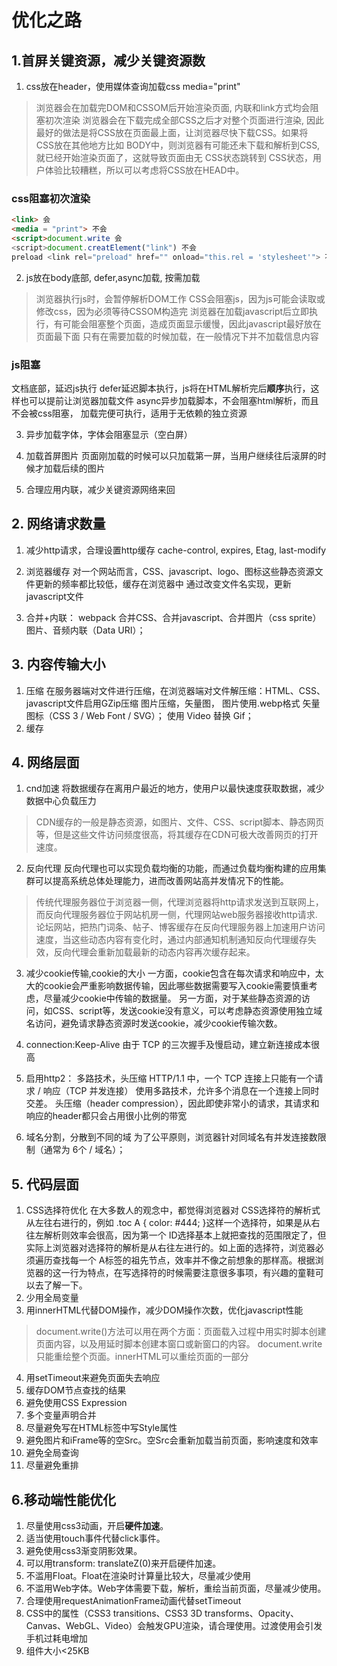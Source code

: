 # 优化之路

## 1.首屏关键资源，减少关键资源数
1. css放在header，使用媒体查询加载css media="print"
>浏览器会在加载完DOM和CSSOM后开始渲染页面, 内联和link方式均会阻塞初次渲染
>浏览器会在下载完成全部CSS之后才对整个页面进行渲染, 因此最好的做法是将CSS放在页面最上面，让浏览器尽快下载CSS。如果将 CSS放在其他地方比如 BODY中，则浏览器有可能还未下载和解析到CSS,就已经开始渲染页面了，这就导致页面由无 CSS状态跳转到 CSS状态，用户体验比较糟糕，所以可以考虑将CSS放在HEAD中。

### css阻塞初次渲染
```html
<link> 会
<media = "print"> 不会
<script>document.write 会
<script>document.creatElement("link") 不会
preload <link rel="preload" href="" onload="this.rel = 'stylesheet'"> 不会
```
2. js放在body底部, defer,async加载, 按需加载
>浏览器执行js时，会暂停解析DOM工作
>CSS会阻塞js，因为js可能会读取或修改css，因为必须等待CSSOM构造完
浏览器在加载javascript后立即执行，有可能会阻塞整个页面，造成页面显示缓慢，因此javascript最好放在页面最下面
只有在需要加载的时候加载，在一般情况下并不加载信息内容

### js阻塞
文档底部，延迟js执行
defer延迟脚本执行，js将在HTML解析完后**顺序**执行，这样也可以提前让浏览器加载文件
async异步加载脚本，不会阻塞html解析，而且不会被css阻塞， 加载完便可执行，适用于无依赖的独立资源

3. 异步加载字体，字体会阻塞显示（空白屏）

4. 加载首屏图片
页面刚加载的时候可以只加载第一屏，当用户继续往后滚屏的时候才加载后续的图片

5. 合理应用内联，减少关键资源网络来回

## 2. 网络请求数量
1. 减少http请求，合理设置http缓存
cache-control, expires, Etag, last-modify

2. 浏览器缓存
 对一个网站而言，CSS、javascript、logo、图标这些静态资源文件更新的频率都比较低，缓存在浏览器中
 通过改变文件名实现，更新javascript文件

3. 合并+内联： webpack
合并CSS、合并javascript、合并图片（css sprite）
图片、音频内联（Data URI）；

## 3. 内容传输大小
1. 压缩
在服务器端对文件进行压缩，在浏览器端对文件解压缩：HTML、CSS、javascript文件启用GZip压缩
图片压缩，矢量图， 图片使用.webp格式
矢量图标（CSS 3 / Web Font / SVG）；
使用 Video 替换 Gif；
2. 缓存

## 4. 网络层面
1. cnd加速
将数据缓存在离用户最近的地方，使用户以最快速度获取数据，减少数据中心负载压力
>CDN缓存的一般是静态资源，如图片、文件、CSS、script脚本、静态网页等，但是这些文件访问频度很高，将其缓存在CDN可极大改善网页的打开速度。

2. 反向代理
反向代理也可以实现负载均衡的功能，而通过负载均衡构建的应用集群可以提高系统总体处理能力，进而改善网站高并发情况下的性能。
>传统代理服务器位于浏览器一侧，代理浏览器将http请求发送到互联网上，而反向代理服务器位于网站机房一侧，代理网站web服务器接收http请求.
>论坛网站，把热门词条、帖子、博客缓存在反向代理服务器上加速用户访问速度，当这些动态内容有变化时，通过内部通知机制通知反向代理缓存失效，反向代理会重新加载最新的动态内容再次缓存起来。

3. 减少cookie传输,cookie的大小
一方面，cookie包含在每次请求和响应中，太大的cookie会严重影响数据传输，因此哪些数据需要写入cookie需要慎重考虑，尽量减少cookie中传输的数据量。
另一方面，对于某些静态资源的访问，如CSS、script等，发送cookie没有意义，可以考虑静态资源使用独立域名访问，避免请求静态资源时发送cookie，减少cookie传输次数。

4. connection:Keep-Alive 
由于 TCP 的三次握手及慢启动，建立新连接成本很高

5. 启用http2： 多路技术，头压缩
HTTP/1.1 中，一个 TCP 连接上只能有一个请求 / 响应（TCP 并发连接）
使用多路技术，允许多个消息在一个连接上同时交差。
头压缩（header compression），因此即使非常小的请求，其请求和响应的header都只会占用很小比例的带宽

6. 域名分割，分散到不同的域
为了公平原则，浏览器针对同域名有并发连接数限制（通常为 6个 / 域名）；


## 5. 代码层面
1. CSS选择符优化
在大多数人的观念中，都觉得浏览器对 CSS选择符的解析式从左往右进行的，例如 
.toc A { color: #444; }这样一个选择符，如果是从右往左解析则效率会很高，因为第一个 ID选择基本上就把查找的范围限定了，但实际上浏览器对选择符的解析是从右往左进行的。如上面的选择符，浏览器必须遍历查找每一个 A标签的祖先节点，效率并不像之前想象的那样高。根据浏览器的这一行为特点，在写选择符的时候需要注意很多事项，有兴趣的童鞋可以去了解一下。
2. 少用全局变量
3. 用innerHTML代替DOM操作，减少DOM操作次数，优化javascript性能
>document.write()方法可以用在两个方面：页面载入过程中用实时脚本创建页面内容，以及用延时脚本创建本窗口或新窗口的内容。
document.write只能重绘整个页面。innerHTML可以重绘页面的一部分

4. 用setTimeout来避免页面失去响应
5. 缓存DOM节点查找的结果
6. 避免使用CSS Expression
7. 多个变量声明合并
8. 尽量避免写在HTML标签中写Style属性
9. 避免图片和iFrame等的空Src。空Src会重新加载当前页面，影响速度和效率
10. 避免全局查询
11. 尽量避免重排

## 6.移动端性能优化
1. 尽量使用css3动画，开启**硬件加速**。
2. 适当使用touch事件代替click事件。
3. 避免使用css3渐变阴影效果。
4. 可以用transform: translateZ(0)来开启硬件加速。
5. 不滥用Float。Float在渲染时计算量比较大，尽量减少使用
6. 不滥用Web字体。Web字体需要下载，解析，重绘当前页面，尽量减少使用。
7. 合理使用requestAnimationFrame动画代替setTimeout
8. CSS中的属性（CSS3 transitions、CSS3 3D transforms、Opacity、Canvas、WebGL、Video）会触发GPU渲染，请合理使用。过渡使用会引发手机过耗电增加
9. 组件大小<25KB
